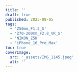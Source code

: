 ```yaml
---
title: ''
draft: true
published: 2025-08-05
tags:
  - 'Z50mm_F1.2_S'
  - 'Z70-200mm_F2.8_VR_S'
  - 'NIKON_Z5Ⅱ'
  - 'iPhone_16_Pro_Max'
toc: true
coverImage:
  src: '_assets/IMG_1145.jpeg'
  alt: ''
---
```

